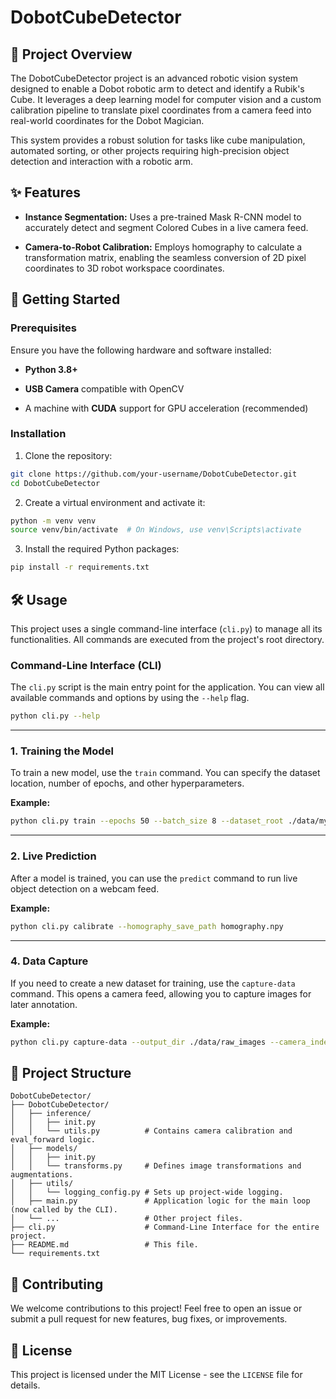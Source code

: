 # DobotCubeDetector

## 📝 Project Overview

The DobotCubeDetector project is an advanced robotic vision system designed to enable a Dobot robotic arm to detect and identify a Rubik's Cube. It leverages a deep learning model for computer vision and a custom calibration pipeline to translate pixel coordinates from a camera feed into real-world coordinates for the Dobot Magician.

This system provides a robust solution for tasks like cube manipulation, automated sorting, or other projects requiring high-precision object detection and interaction with a robotic arm.

## ✨ Features

* **Instance Segmentation:** Uses a pre-trained Mask R-CNN model to accurately detect and segment Colored Cubes in a live camera feed.

* **Camera-to-Robot Calibration:** Employs homography to calculate a transformation matrix, enabling the seamless conversion of 2D pixel coordinates to 3D robot workspace coordinates.


## 🚀 Getting Started

### Prerequisites

Ensure you have the following hardware and software installed:

* **Python 3.8+**

* **USB Camera** compatible with OpenCV

* A machine with **CUDA** support for GPU acceleration (recommended)

### Installation

1. Clone the repository:
```bash
git clone https://github.com/your-username/DobotCubeDetector.git
cd DobotCubeDetector
```

2. Create a virtual environment and activate it:

```bash
python -m venv venv
source venv/bin/activate  # On Windows, use venv\Scripts\activate
```

3. Install the required Python packages:
```bash
pip install -r requirements.txt
```

## 🛠️ Usage

This project uses a single command-line interface (`cli.py`) to manage all its functionalities. All commands are executed from the project's root directory.

### Command-Line Interface (CLI)

The `cli.py` script is the main entry point for the application. You can view all available commands and options by using the `--help` flag.

```bash
python cli.py --help
```

---

### 1. Training the Model

To train a new model, use the `train` command. You can specify the dataset location, number of epochs, and other hyperparameters.

**Example:**

```bash
python cli.py train --epochs 50 --batch_size 8 --dataset_root ./data/my_dataset/
```

---

### 2. Live Prediction

After a model is trained, you can use the `predict` command to run live object detection on a webcam feed.

**Example:**

```bash
python cli.py calibrate --homography_save_path homography.npy
```

---

### 4. Data Capture

If you need to create a new dataset for training, use the `capture-data` command. This opens a camera feed, allowing you to capture images for later annotation.

**Example:**

```bash
python cli.py capture-data --output_dir ./data/raw_images --camera_index 1
```

## 📂 Project Structure

```
DobotCubeDetector/
├── DobotCubeDetector/
│   ├── inference/
│   │   ├── init.py
│   │   └── utils.py          # Contains camera calibration and eval_forward logic.
│   ├── models/
│   │   ├── init.py
│   │   └── transforms.py     # Defines image transformations and augmentations.
│   ├── utils/
│   │   └── logging_config.py # Sets up project-wide logging.
│   ├── main.py               # Application logic for the main loop (now called by the CLI).
│   └── ...                   # Other project files.
├── cli.py                    # Command-Line Interface for the entire project.
├── README.md                 # This file.
└── requirements.txt
```

## 🤝 Contributing

We welcome contributions to this project! Feel free to open an issue or submit a pull request for new features, bug fixes, or improvements.

## 📄 License

This project is licensed under the MIT License - see the `LICENSE` file for details.
